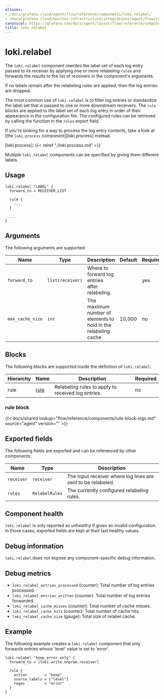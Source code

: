 ```yaml
---
aliases:
- /docs/grafana-cloud/agent/flow/reference/components/loki.relabel/
- /docs/grafana-cloud/monitor-infrastructure/integrations/agent/flow/reference/components/loki.relabel/
canonical: https://grafana.com/docs/agent/latest/flow/reference/components/loki.relabel/
title: loki.relabel
---
```


# loki.relabel

The `loki.relabel` component rewrites the label set of each log entry passed to
its receiver by applying one or more relabeling `rule`s and forwards the
results to the list of receivers in the component's arguments.

If no labels remain after the relabeling rules are applied, then the log
entries are dropped.

The most common use of `loki.relabel` is to filter log entries or standardize
the label set that is passed to one or more downstream receivers. The `rule`
blocks are applied to the label set of each log entry in order of their
appearance in the configuration file. The configured rules can be retrieved by
calling the function in the `rules` export field.

If you're looking for a way to process the log entry contents, take a look at
[the `loki.process` component][loki.process] instead.

[loki.process]: {{< relref "./loki.process.md" >}}

Multiple `loki.relabel` components can be specified by giving them
different labels.

## Usage

```river
loki.relabel "LABEL" {
  forward_to = RECEIVER_LIST

  rule {
    ...
  }

  ...
}
```

## Arguments

The following arguments are supported:

Name | Type | Description | Default | Required
---- | ---- | ----------- | ------- | --------
`forward_to` | `list(receiver)` | Where to forward log entries after relabeling. | | yes
`max_cache_size` | `int` | The maximum number of elements to hold in the relabeling cache | 10,000 | no

## Blocks

The following blocks are supported inside the definition of `loki.relabel`:

Hierarchy | Name | Description | Required
--------- | ---- | ----------- | --------
rule | [rule][] | Relabeling rules to apply to received log entries. | no

[rule]: #rule-block

### rule block

{{< docs/shared lookup="flow/reference/components/rule-block-logs.md" source="agent" version="<AGENT VERSION>" >}}

## Exported fields

The following fields are exported and can be referenced by other components:

Name | Type | Description
---- | ---- | -----------
`receiver` | `receiver` | The input receiver where log lines are sent to be relabeled.
`rules`    | `RelabelRules` | The currently configured relabeling rules.

## Component health

`loki.relabel` is only reported as unhealthy if given an invalid configuration.
In those cases, exported fields are kept at their last healthy values.

## Debug information

`loki.relabel` does not expose any component-specific debug information.

## Debug metrics

* `loki_relabel_entries_processed` (counter): Total number of log entries processed.
* `loki_relabel_entries_written` (counter): Total number of log entries forwarded.
* `loki_relabel_cache_misses` (counter): Total number of cache misses.
* `loki_relabel_cache_hits` (counter): Total number of cache hits.
* `loki_relabel_cache_size` (gauge): Total size of relabel cache.

## Example

The following example creates a `loki.relabel` component that only forwards
entries whose 'level' value is set to 'error'.

```river
loki.relabel "keep_error_only" {
  forward_to = [loki.write.onprem.receiver]

  rule {
    action        = "keep"
    source_labels = ["level"]
    regex         = "error"
  }
}
```

